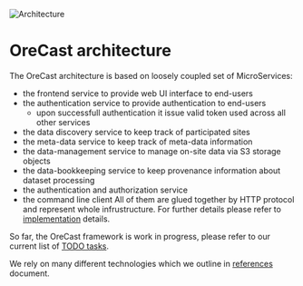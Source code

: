 ![Architecture](images/OreCastInfrastructure.png)

# OreCast architecture
The OreCast architecture is based on loosely coupled set of MicroServices:
- the frontend service to provide web UI interface to end-users
- the authentication service to provide authentication to end-users
  - upon successfull authentication it issue valid token used across all other
    services
- the data discovery service to keep track of participated sites
- the meta-data service to keep track of meta-data information
- the data-management service to manage on-site data via S3 storage objects
- the data-bookkeeping service to keep provenance information about dataset
  processing
- the authentication and authorization service
- the command line client
All of them are glued together by HTTP protocol and represent whole
infrustructure. For further details please refer to [implementation](docs/implementation.md)
details.

So far, the OreCast framework is work in progress, please refer to our
current list of [TODO tasks](docs/TODO.md).

We rely on many different technologies which we outline in
[references](docs/references.md) document.
